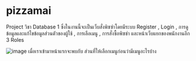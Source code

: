 # pizzamai
Project วิชา Database 1 ซึ่งในงานนี้จะเป็นเว็บสั่งพิซซ่าโดยมีระบบ Register , Login , การดูข้อมูลและแก้ไขข้อมูลส่วนตัวของผู้ใช้ , การเลือเมนู , การสั่งซื้อพิซซ่า และหน้าเว็บแยกของพนักงานอีก 3 Roles

![image](https://user-images.githubusercontent.com/69069090/201110326-860c2be8-2a53-427e-bfb0-f2786a41c908.png)
เมื่อเราเข้ามาหน้าแรกจะพบกับ ส่วนที่ให้เลือกเมนูก่อนว่ามีเมนูอะไรบ้าง
